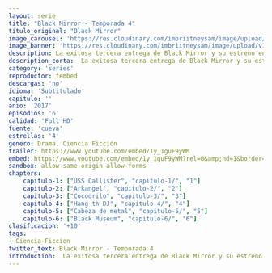 ```yaml
---
layout: serie
title: "Black Mirror - Temporada 4"
titulo_original: "Black Mirror"
image_carousel: 'https://res.cloudinary.com/imbriitneysam/image/upload/v1547402296/black4-poster-min.jpg'
image_banner: 'https://res.cloudinary.com/imbriitneysam/image/upload/v1547402296/black-4-banner-min.jpg'
description: La exitosa tercera entrega de Black Mirror y su estreno en Netflix ha causado un gran precedente para el resto de sus temporadas. De hecho, se ha confirmado una cuarta temporada cuya fecha será anunciada en 2017. Una de las tantas novedades que trae esta nueva tanda de historias futuristas -aunque terroríficamente actuales- es la participación de la actriz Jodie Foster como directora en uno de los capítulos de la ficción de Netflix. Aunque aún se desconoce la trama y los personajes que tendrán cabida en este episodio, se puede asegurar que el argumento seguirá la estela de los anteriores. La cuarta temporada de Black Mirror fue anunciada en Radio Time el 6 de octubre de 2016. El creador de la serie, Charlie Brooker se encuentra trabajando en la creación de los capítulos que conforman la nueva entrega. Por su parte, Annabel Jones, productora ejecutiva del proyecto, califica esta temporada como genial.
description_corta:  La exitosa tercera entrega de Black Mirror y su estreno en Netflix ha causado un gran precedente para el resto de sus temporadas. De hecho, se ha confirmado una cuarta temporada cuya fecha será anunciada en 2017. Una de las tantas novedades que trae esta nueva tanda de...
category: 'series'
reproductor: fembed
descargas: 'no'
idioma: 'Subtitulado'
capitulo: ''
anio: '2017'
episodios: '6'
calidad: 'Full HD'
fuente: 'cueva'
estrellas: '4'
genero: Drama, Ciencia Ficción
trailer: https://www.youtube.com/embed/1y_1guF9yWM
embed: https://www.youtube.com/embed/1y_1guF9yWM?rel=0&amp;hd=1&border=0&wmode=opaque&enablejsapi=1&modestbranding=1&controls=1&showinfo=1
sandbox: allow-same-origin allow-forms 
chapters:
    capitulo-1: ["USS Callister", "capitulo-1/", "1"]
    capitulo-2: ["Arkangel", "capitulo-2/", "2"]
    capitulo-3: ["Cocodrilo", "capitulo-3/", "3"]
    capitulo-4: ["Hang th DJ", "capitulo-4/", "4"]
    capitulo-5: ["Cabeza de metal", "capitulo-5/", "5"]
    capitulo-6: ["Black Museum", "capitulo-6/", "6"]
clasificacion: '+10'
tags:
- Ciencia-Ficcion
twitter_text: Black Mirror - Temporada 4
introduction:  La exitosa tercera entrega de Black Mirror y su estreno en Netflix ha causado un gran precedente para el resto de sus temporadas. De hecho, se ha confirmado una cuarta temporada cuya fecha será anunciada en 2017. Una de las tantas novedades que trae esta nueva tanda de...
---
```












